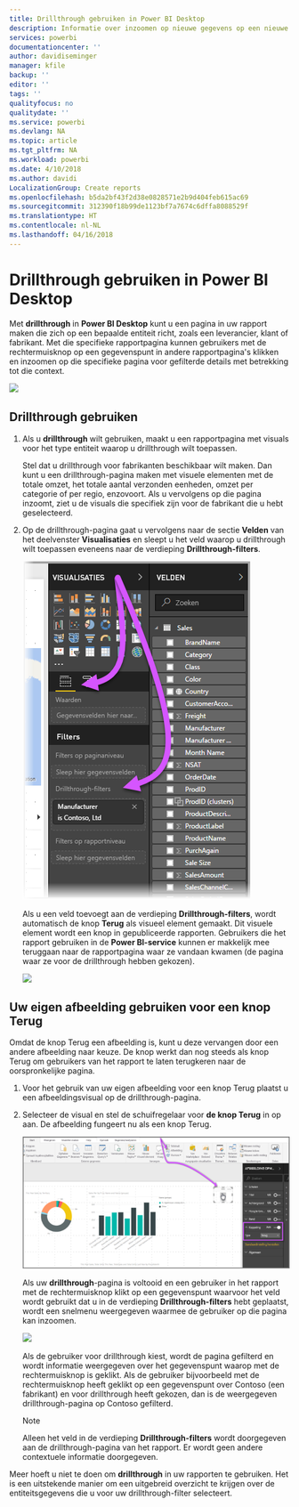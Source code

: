 ```yaml
---
title: Drillthrough gebruiken in Power BI Desktop
description: Informatie over inzoomen op nieuwe gegevens op een nieuwe rapportpagina in Power BI Desktop.
services: powerbi
documentationcenter: ''
author: davidiseminger
manager: kfile
backup: ''
editor: ''
tags: ''
qualityfocus: no
qualitydate: ''
ms.service: powerbi
ms.devlang: NA
ms.topic: article
ms.tgt_pltfrm: NA
ms.workload: powerbi
ms.date: 4/10/2018
ms.author: davidi
LocalizationGroup: Create reports
ms.openlocfilehash: b5da2bf43f2d38e0828571e2b9d404feb615ac69
ms.sourcegitcommit: 312390f18b99de1123bf7a7674c6dffa8088529f
ms.translationtype: HT
ms.contentlocale: nl-NL
ms.lasthandoff: 04/16/2018
---
```

# <a name="use-drillthrough-in-power-bi-desktop"></a>Drillthrough gebruiken in Power BI Desktop
Met **drillthrough** in **Power BI Desktop** kunt u een pagina in uw rapport maken die zich op een bepaalde entiteit richt, zoals een leverancier, klant of fabrikant. Met die specifieke rapportpagina kunnen gebruikers met de rechtermuisknop op een gegevenspunt in andere rapportpagina's klikken en inzoomen op die specifieke pagina voor gefilterde details met betrekking tot die context.

![](media/desktop-drillthrough/drillthrough_01.png)

## <a name="using-drillthrough"></a>Drillthrough gebruiken
1. Als u **drillthrough** wilt gebruiken, maakt u een rapportpagina met visuals voor het type entiteit waarop u drillthrough wilt toepassen. 

    Stel dat u drillthrough voor fabrikanten beschikbaar wilt maken. Dan kunt u een drillthrough-pagina maken met visuele elementen met de totale omzet, het totale aantal verzonden eenheden, omzet per categorie of per regio, enzovoort. Als u vervolgens op die pagina inzoomt, ziet u de visuals die specifiek zijn voor de fabrikant die u hebt geselecteerd.

2. Op de drillthrough-pagina gaat u vervolgens naar de sectie **Velden** van het deelvenster **Visualisaties** en sleept u het veld waarop u drillthrough wilt toepassen eveneens naar de verdieping **Drillthrough-filters**.

    ![](media/desktop-drillthrough/drillthrough_02.png)

    Als u een veld toevoegt aan de verdieping **Drillthrough-filters**, wordt automatisch de knop **Terug** als visueel element gemaakt. Dit visuele element wordt een knop in gepubliceerde rapporten. Gebruikers die het rapport gebruiken in de **Power BI-service** kunnen er makkelijk mee teruggaan naar de rapportpagina waar ze vandaan kwamen (de pagina waar ze voor de drillthrough hebben gekozen).

    ![](media/desktop-drillthrough/drillthrough_03.png)

## <a name="use-your-own-image-for-a-back-button"></a>Uw eigen afbeelding gebruiken voor een knop Terug    
 Omdat de knop Terug een afbeelding is, kunt u deze vervangen door een andere afbeelding naar keuze. De knop werkt dan nog steeds als knop Terug om gebruikers van het rapport te laten terugkeren naar de oorspronkelijke pagina.

1. Voor het gebruik van uw eigen afbeelding voor een knop Terug plaatst u een afbeeldingsvisual op de drillthrough-pagina.
2. Selecteer de visual en stel de schuifregelaar voor **de knop Terug** in op aan. De afbeelding fungeert nu als een knop Terug.

    ![](media/desktop-drillthrough/drillthrough_05.png)

    Als uw **drillthrough**-pagina is voltooid en een gebruiker in het rapport met de rechtermuisknop klikt op een gegevenspunt waarvoor het veld wordt gebruikt dat u in de verdieping **Drillthrough-filters** hebt geplaatst, wordt een snelmenu weergegeven waarmee de gebruiker op die pagina kan inzoomen.

    ![](media/desktop-drillthrough/drillthrough_04.png)

    Als de gebruiker voor drillthrough kiest, wordt de pagina gefilterd en wordt informatie weergegeven over het gegevenspunt waarop met de rechtermuisknop is geklikt. Als de gebruiker bijvoorbeeld met de rechtermuisknop heeft geklikt op een gegevenspunt over Contoso (een fabrikant) en voor drillthrough heeft gekozen, dan is de weergegeven drillthrough-pagina op Contoso gefilterd.

    > [!NOTE]
    > Alleen het veld in de verdieping **Drillthrough-filters** wordt doorgegeven aan de drillthrough-pagina van het rapport. Er wordt geen andere contextuele informatie doorgegeven.
    > 
    > 

Meer hoeft u niet te doen om **drillthrough** in uw rapporten te gebruiken. Het is een uitstekende manier om een uitgebreid overzicht te krijgen over de entiteitsgegevens die u voor uw drillthrough-filter selecteert.


